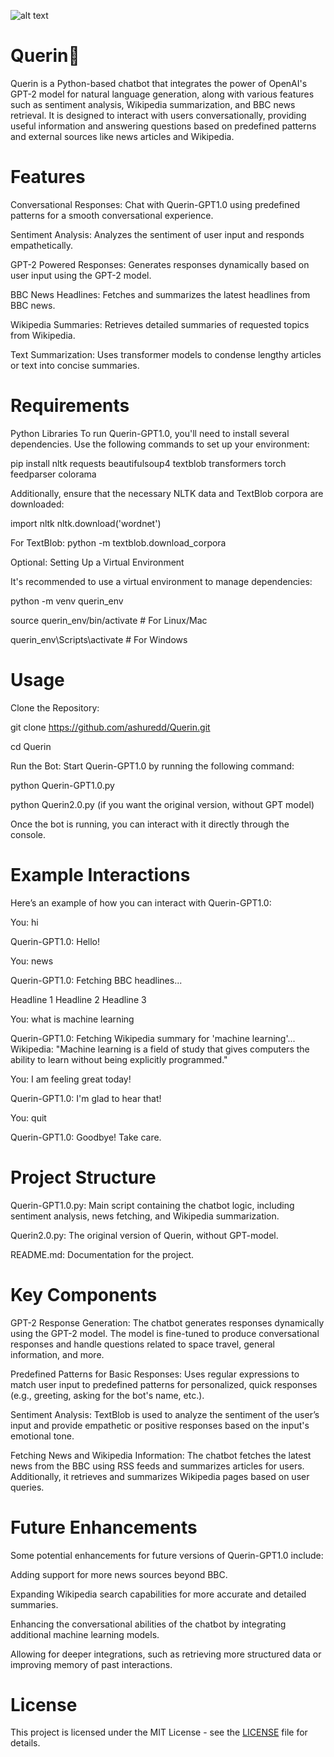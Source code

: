 ![alt text](https://camo.githubusercontent.com/f8b934b838ff8ba845ef97135975f8a99c1e19f3d9450893c54a2868d03b9802/68747470733a2f2f692e6962622e636f2f43356e54536e6a2f51756572696e2d6c6f676f2d66697273742d72656d6f766562672e706e67)

# Querin🦋
Querin is a Python-based chatbot that integrates the power of OpenAI's GPT-2 model for natural language generation, along with various features such as sentiment analysis, Wikipedia summarization, and BBC news retrieval. It is designed to interact with users conversationally, providing useful information and answering questions based on predefined patterns and external sources like news articles and Wikipedia.

# Features
Conversational Responses: Chat with Querin-GPT1.0 using predefined patterns for a smooth conversational experience.

Sentiment Analysis: Analyzes the sentiment of user input and responds empathetically.

GPT-2 Powered Responses: Generates responses dynamically based on user input using the GPT-2 model.

BBC News Headlines: Fetches and summarizes the latest headlines from BBC news.

Wikipedia Summaries: Retrieves detailed summaries of requested topics from Wikipedia.

Text Summarization: Uses transformer models to condense lengthy articles or text into concise summaries.

# Requirements 
Python Libraries
To run Querin-GPT1.0, you'll need to install several dependencies. Use the following commands to set up your environment:

pip install nltk requests beautifulsoup4 textblob transformers torch feedparser colorama

Additionally, ensure that the necessary NLTK data and TextBlob corpora are downloaded:

import nltk
nltk.download('wordnet')

For TextBlob:
python -m textblob.download_corpora

Optional: Setting Up a Virtual Environment

It's recommended to use a virtual environment to manage dependencies:

python -m venv querin_env

source querin_env/bin/activate  # For Linux/Mac

querin_env\Scripts\activate  # For Windows


# Usage
Clone the Repository:

git clone https://github.com/ashuredd/Querin.git

cd Querin

Run the Bot: Start Querin-GPT1.0 by running the following command:

python Querin-GPT1.0.py

python Querin2.0.py (if you want the original version, without GPT model)

Once the bot is running, you can interact with it directly through the console.

# Example Interactions

Here’s an example of how you can interact with Querin-GPT1.0:

You: hi

Querin-GPT1.0: Hello!

You: news

Querin-GPT1.0: Fetching BBC headlines...

Headline 1 Headline 2 Headline 3

You: what is machine learning

Querin-GPT1.0: Fetching Wikipedia summary for 'machine learning'... Wikipedia: "Machine learning is a field of study that gives computers the ability to learn without being explicitly programmed."

You: I am feeling great today!

Querin-GPT1.0: I'm glad to hear that!

You: quit

Querin-GPT1.0: Goodbye! Take care.

# Project Structure
Querin-GPT1.0.py: Main script containing the chatbot logic, including sentiment analysis, news fetching, and Wikipedia summarization.

Querin2.0.py: The original version of Querin, without GPT-model.

README.md: Documentation for the project.

# Key Components

GPT-2 Response Generation:
The chatbot generates responses dynamically using the GPT-2 model. The model is fine-tuned to produce conversational responses and handle questions related to space travel, general information, and more.

Predefined Patterns for Basic Responses:
Uses regular expressions to match user input to predefined patterns for personalized, quick responses (e.g., greeting, asking for the bot's name, etc.).

Sentiment Analysis:
TextBlob is used to analyze the sentiment of the user’s input and provide empathetic or positive responses based on the input's emotional tone.

Fetching News and Wikipedia Information:
The chatbot fetches the latest news from the BBC using RSS feeds and summarizes articles for users. Additionally, it retrieves and summarizes Wikipedia pages based on user queries.

# Future Enhancements
Some potential enhancements for future versions of Querin-GPT1.0 include:

Adding support for more news sources beyond BBC.

Expanding Wikipedia search capabilities for more accurate and detailed summaries.

Enhancing the conversational abilities of the chatbot by integrating additional machine learning models.

Allowing for deeper integrations, such as retrieving more structured data or improving memory of past interactions.

# License
This project is licensed under the MIT License - see the [LICENSE](./LICENSE) file for details.


